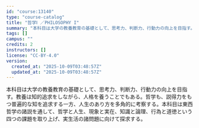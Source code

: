 ```yaml
---
id: "course:13140"
type: "course-catalog"
title: "哲学Ⅰ ／PHILOSOPHY I"
summary: "本科目は大学の教養教育の基礎として、思考力、判断力、行動力の向上を目指す。教養は知的追求をしながら、人格を養うことでもある。哲学も、説得力をもつ普遍的な知を追求する一方、人生のあり方を多角的に考察する。本科目は東西哲学の諸説を通して、哲学と…"
tags: []
campus: ""
credits: 2
instructors: []
license: "CC-BY-4.0"
version:
  created_at: "2025-10-09T03:48:57Z"
  updated_at: "2025-10-09T03:48:57Z"
---
```

本科目は大学の教養教育の基礎として、思考力、判断力、行動力の向上を目指す。教養は知的追求をしながら、人格を養うことでもある。哲学も、説得力をもつ普遍的な知を追求する一方、人生のあり方を多角的に考察する。本科目は東西哲学の諸説を通して、哲学と人生、現象と実在、知識と論理、行為と道徳という四つの課題を取り上げ、実生活の諸問題に向けて探求する。

